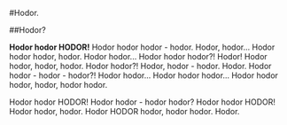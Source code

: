 #Hodor.

##Hodor? 

**Hodor hodor HODOR!** Hodor hodor hodor - hodor. Hodor, hodor... Hodor hodor hodor, hodor. Hodor hodor... Hodor hodor hodor?! Hodor! Hodor hodor, hodor, hodor. Hodor hodor?! Hodor, hodor - hodor. Hodor. Hodor hodor - hodor - hodor?! Hodor hodor... Hodor hodor hodor... Hodor hodor hodor, hodor, hodor hodor.

Hodor hodor HODOR! Hodor hodor - hodor hodor? Hodor hodor HODOR! Hodor hodor, hodor. Hodor HODOR hodor, hodor hodor. Hodor. 